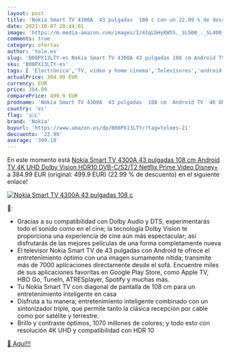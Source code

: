 ```yaml
---
layout: post
title: 'Nokia Smart TV 4300A  43 pulgadas  108 c con un 22.99 % de descuento'
date: 2021-10-07 20:44:01
image: 'https://m.media-amazon.com/images/I/41qLbHyKW5S._SL500_._SL400_.jpg'
comments: true
category: ofertas
author: 'tole.es'
slug: 'B08PX13LTY-es Nokia Smart TV 4300A 43 pulgadas 108 cm Android TV 4K UHD...'
sku: 'B08PX13LTY-es'
tags: [ 'Electrónica','TV, vídeo y home cinema','Televisores','android','nokia', ]
actualPrice: 384.99 EUR
currency: EUR
price: 384.99
comparePrice: 499.9 EUR
prodname: 'Nokia Smart TV 4300A  43 pulgadas  108 cm  Android TV  4K UHD  Dolby Vision  HDR10  DVB-C/S2/T2  Netflix  Prime Video  Disney+'
country: 'es'
flag: '🇪🇸'
brand: 'Nokia'
buyurl: 'https://www.amazon.es/dp/B08PX13LTY/?tag=tolees-21'
descuento: '22.99'
average: '399.18'
---
```


En este momento está [Nokia Smart TV 4300A  43 pulgadas  108 cm  Android TV  4K UHD  Dolby Vision  HDR10  DVB-C/S2/T2  Netflix  Prime Video  Disney+](https://www.amazon.es/dp/B08PX13LTY/?tag=tolees-21) a 384.99 EUR (original: 499.9 EUR) (22.99 %  de descuento) en el siguiente enlace!

[![Nokia Smart TV 4300A  43 pulgadas  108 c](https://m.media-amazon.com/images/I/41qLbHyKW5S._SL500_._SL400_.jpg)](https://www.amazon.es/dp/B08PX13LTY/?tag=tolees-21)

🔎:

- Gracias a su compatibilidad con Dolby Audio y DTS, experimentarás todo el sonido como en el cine; la tecnología Dolby Vision te proporciona una experiencia de cine aún más espectacular; así disfrutarás de las mejores películas de una forma completamente nueva
- El televisor Nokia Smart TV de 43 pulgadas con Android te ofrece el entretenimiento óptimo con una imagen sumamente nítida; transmite más de 7000 aplicaciones directamente desde el sofá. Encuentre miles de sus aplicaciones favoritas en Google Play Store, como Apple TV, HBO Go, TuneIn, ATRESplayer, Spotify y muchas más.
- Tu Nokia Smart TV con diagonal de pantalla de 108 cm para un entretenimiento inteligente en casa
- Disfruta a tu manera; entretenimiento inteligente combinado con un sintonizador triple, que permite tanto la clásica recepción por cable como por satélite y terrestre.
- Brillo y contraste óptimos, 1070 millones de colores; y todo esto con resolución 4K UHD y compatibilidad con HDR 10

[🛒 Aquí!!!](https://www.amazon.es/dp/B08PX13LTY/?tag=tolees-21)
